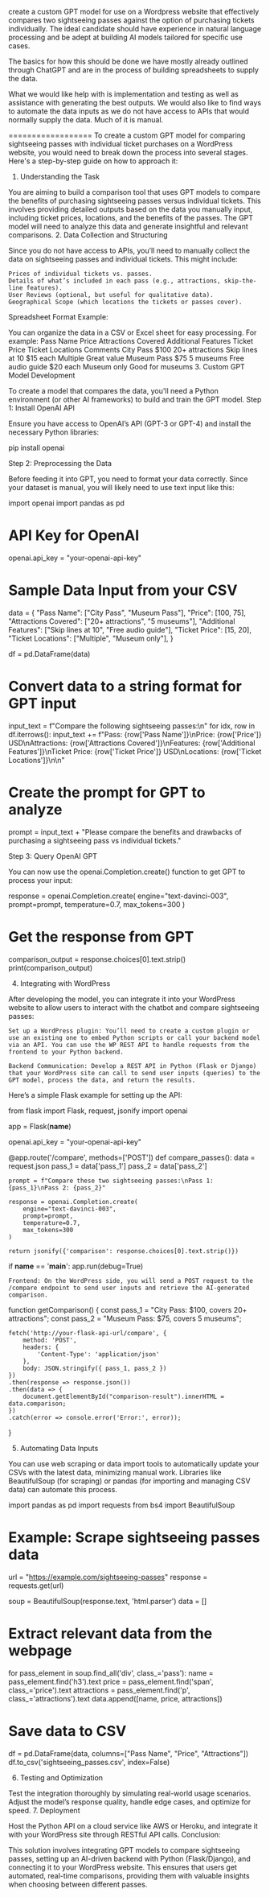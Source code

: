create a custom GPT model for use on a Wordpress website that effectively compares two sightseeing passes against the option of purchasing tickets individually. The ideal candidate should have experience in natural language processing and be adept at building AI models tailored for specific use cases.

The basics for how this should be done we have mostly already outlined through ChatGPT and are in the process of building spreadsheets to supply the data.

What we would like help with is implementation and testing as well as assistance with generating the best outputs. We would also like to find ways to automate the data inputs as we do not have access to APIs that would normally supply the data. Much of it is manual.

==================
To create a custom GPT model for comparing sightseeing passes with individual ticket purchases on a WordPress website, you would need to break down the process into several stages. Here's a step-by-step guide on how to approach it:
1. Understanding the Task

You are aiming to build a comparison tool that uses GPT models to compare the benefits of purchasing sightseeing passes versus individual tickets. This involves providing detailed outputs based on the data you manually input, including ticket prices, locations, and the benefits of the passes. The GPT model will need to analyze this data and generate insightful and relevant comparisons.
2. Data Collection and Structuring

Since you do not have access to APIs, you’ll need to manually collect the data on sightseeing passes and individual tickets. This might include:

    Prices of individual tickets vs. passes.
    Details of what’s included in each pass (e.g., attractions, skip-the-line features).
    User Reviews (optional, but useful for qualitative data).
    Geographical Scope (which locations the tickets or passes cover).

Spreadsheet Format Example:

You can organize the data in a CSV or Excel sheet for easy processing. For example:
Pass Name	Price	Attractions Covered	Additional Features	Ticket Price	Ticket Locations	Comments
City Pass	$100	20+ attractions	Skip lines at 10	$15 each	Multiple	Great value
Museum Pass	$75	5 museums	Free audio guide	$20 each	Museum only	Good for museums
3. Custom GPT Model Development

To create a model that compares the data, you'll need a Python environment (or other AI frameworks) to build and train the GPT model.
Step 1: Install OpenAI API

Ensure you have access to OpenAI’s API (GPT-3 or GPT-4) and install the necessary Python libraries:

pip install openai

Step 2: Preprocessing the Data

Before feeding it into GPT, you need to format your data correctly. Since your dataset is manual, you will likely need to use text input like this:

import openai
import pandas as pd

# API Key for OpenAI
openai.api_key = "your-openai-api-key"

# Sample Data Input from your CSV
data = {
    "Pass Name": ["City Pass", "Museum Pass"],
    "Price": [100, 75],
    "Attractions Covered": ["20+ attractions", "5 museums"],
    "Additional Features": ["Skip lines at 10", "Free audio guide"],
    "Ticket Price": [15, 20],
    "Ticket Locations": ["Multiple", "Museum only"],
}

df = pd.DataFrame(data)

# Convert data to a string format for GPT input
input_text = f"Compare the following sightseeing passes:\n"
for idx, row in df.iterrows():
    input_text += f"Pass: {row['Pass Name']}\nPrice: {row['Price']} USD\nAttractions: {row['Attractions Covered']}\nFeatures: {row['Additional Features']}\nTicket Price: {row['Ticket Price']} USD\nLocations: {row['Ticket Locations']}\n\n"

# Create the prompt for GPT to analyze
prompt = input_text + "Please compare the benefits and drawbacks of purchasing a sightseeing pass vs individual tickets."

Step 3: Query OpenAI GPT

You can now use the openai.Completion.create() function to get GPT to process your input:

response = openai.Completion.create(
  engine="text-davinci-003",
  prompt=prompt,
  temperature=0.7,
  max_tokens=300
)

# Get the response from GPT
comparison_output = response.choices[0].text.strip()
print(comparison_output)

4. Integrating with WordPress

After developing the model, you can integrate it into your WordPress website to allow users to interact with the chatbot and compare sightseeing passes:

    Set up a WordPress plugin: You’ll need to create a custom plugin or use an existing one to embed Python scripts or call your backend model via an API. You can use the WP REST API to handle requests from the frontend to your Python backend.

    Backend Communication: Develop a REST API in Python (Flask or Django) that your WordPress site can call to send user inputs (queries) to the GPT model, process the data, and return the results.

Here’s a simple Flask example for setting up the API:

from flask import Flask, request, jsonify
import openai

app = Flask(__name__)

openai.api_key = "your-openai-api-key"

@app.route('/compare', methods=['POST'])
def compare_passes():
    data = request.json
    pass_1 = data['pass_1']
    pass_2 = data['pass_2']
    
    prompt = f"Compare these two sightseeing passes:\nPass 1: {pass_1}\nPass 2: {pass_2}"
    
    response = openai.Completion.create(
        engine="text-davinci-003",
        prompt=prompt,
        temperature=0.7,
        max_tokens=300
    )

    return jsonify({'comparison': response.choices[0].text.strip()})

if __name__ == '__main__':
    app.run(debug=True)

    Frontend: On the WordPress side, you will send a POST request to the /compare endpoint to send user inputs and retrieve the AI-generated comparison.

function getComparison() {
    const pass_1 = "City Pass: $100, covers 20+ attractions";
    const pass_2 = "Museum Pass: $75, covers 5 museums";

    fetch('http://your-flask-api-url/compare', {
        method: 'POST',
        headers: {
            'Content-Type': 'application/json'
        },
        body: JSON.stringify({ pass_1, pass_2 })
    })
    .then(response => response.json())
    .then(data => {
        document.getElementById("comparison-result").innerHTML = data.comparison;
    })
    .catch(error => console.error('Error:', error));
}

5. Automating Data Inputs

You can use web scraping or data import tools to automatically update your CSVs with the latest data, minimizing manual work. Libraries like BeautifulSoup (for scraping) or pandas (for importing and managing CSV data) can automate this process.

import pandas as pd
import requests
from bs4 import BeautifulSoup

# Example: Scrape sightseeing passes data
url = "https://example.com/sightseeing-passes"
response = requests.get(url)

soup = BeautifulSoup(response.text, 'html.parser')
data = []

# Extract relevant data from the webpage
for pass_element in soup.find_all('div', class_='pass'):
    name = pass_element.find('h3').text
    price = pass_element.find('span', class_='price').text
    attractions = pass_element.find('p', class_='attractions').text
    data.append([name, price, attractions])

# Save data to CSV
df = pd.DataFrame(data, columns=["Pass Name", "Price", "Attractions"])
df.to_csv('sightseeing_passes.csv', index=False)

6. Testing and Optimization

Test the integration thoroughly by simulating real-world usage scenarios. Adjust the model’s response quality, handle edge cases, and optimize for speed.
7. Deployment

Host the Python API on a cloud service like AWS or Heroku, and integrate it with your WordPress site through RESTful API calls.
Conclusion:

This solution involves integrating GPT models to compare sightseeing passes, setting up an AI-driven backend with Python (Flask/Django), and connecting it to your WordPress website. This ensures that users get automated, real-time comparisons, providing them with valuable insights when choosing between different passes.
